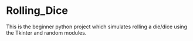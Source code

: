 # Rolling_Dice
This is the beginner python project which simulates rolling  a die/dice using the Tkinter and random modules.
